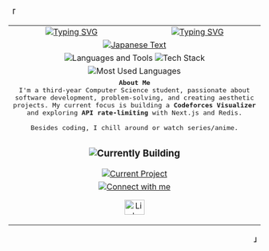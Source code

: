 <p align="left"><strong><samp>「</samp></strong></p>

<div align="center">
  <table align="center">
    <tr>
      <td align="center">
        <a href="https://git.io/typing-svg">
          <img src="https://readme-typing-svg.demolab.com?font=Fira+Code&duration=1&pause=1000&color=FFFFFF&center=true&vCenter=true&repeat=false&random=false&width=400&lines=Hello+There!+I'm+Shivanshu" alt="Typing SVG" />
        </a>
      </td>
      <td align="center">
        <a href="https://git.io/typing-svg">
          <img src="https://readme-typing-svg.demolab.com?font=Fira+Code&duration=1&pause=1000&color=FFFFFF&center=true&vCenter=true&repeat=false&random=false&width=400&lines=A Computer+Science+%22Student%22" alt="Typing SVG" />
        </a>
      </td>
    </tr>
    <tr>
      <td colspan="2" align="center">
        <a href="https://git.io/typing-svg">
          <img src="https://readme-typing-svg.herokuapp.com?font=Fira+Code&pause=1000&color=BC83E3&center=true&vCenter=true&repeat=false&random=false&width=435&lines=%E3%80%8C%E6%9C%AC+%E7%89%A9+%E3%81%AE+%E6%9F%94+%E8%A1%93+%E3%82%92+%E8%A6%8B+%E3%81%9B+%E3%81%A6+%E3%82%84+%E3%82%8B%E3%80%8D" alt="Japanese Text" />
        </a>
      </td>
    </tr>
    <tr>
      <td colspan="2" align="center">
        <img src="https://readme-typing-svg.demolab.com?font=Fira+Code&duration=1&pause=1000&color=FFFFFF&center=true&vCenter=true&repeat=false&random=false&width=700&lines=Languages+and+Tools+I+use" alt="Languages and Tools" />
        <img src="https://skillicons.dev/icons?i=cpp,ts,react,nodejs,mongodb,postgres,tailwind,bash,next,obsidian,ubuntu&theme=dark" alt="Tech Stack" />
      </td>
    </tr>
    <tr>
      <td colspan="2" align="center">
        <img src="https://github-readme-stats.vercel.app/api/top-langs/?username=ryomensukuna2003&border_radius=10&bg_color=0D1117&text_color=FFFFFF&border_color=BC83E3&title_color=FFFFFF&icon_color=FFFFFF&hide_border=false&hide=html,css&langs_count=4" alt="Most Used Languages" />
      </td>
    </tr>
    <tr>
      <td colspan="2" align="center">
        <samp>
          <b>About Me</b>
          <br>
          I'm a third-year Computer Science student, passionate about software development, problem-solving, and creating aesthetic projects. My current focus is building a <strong>Codeforces Visualizer</strong> and exploring <strong>API rate-limiting</strong> with Next.js and Redis. 
          <br><br>
          Besides coding, I chill around or watch series/anime.
        </samp>
      </td>
    </tr>
    <tr>
      <td colspan="2" align="center">
        <h3>
          <img src="https://readme-typing-svg.demolab.com?font=Fira+Code&duration=1&pause=1000&color=FFFFFF&center=true&vCenter=true&repeat=false&random=false&width=700&lines=Currently+Building+🛠️" alt="Currently Building" />
        </h3>
        <a href="your-project-link">
          <img src="https://github-readme-stats.vercel.app/api/pin/?username=ryomensukuna2003&repo=API-Rate-Limiting&border_color=BC83E3&bg_color=0D1117&title_color=FFFFFF&text_color=FFFFFF&icon_color=BC83E3" alt="Current Project" />
        </a>
      </td>
    </tr>
    <tr>
      <td colspan="2" align="center">
        <a href="https://git.io/typing-svg">
          <img src="https://readme-typing-svg.demolab.com?font=Fira+Code&duration=1&pause=1000&color=FFFFFF&center=true&vCenter=true&repeat=false&random=false&width=700&lines=Connect+with+me" alt="Connect with me" />
        </a>
        <p>
          <a href="https://linkedin.com/in/shivanshu-" target="_blank">
            <img src="https://raw.githubusercontent.com/rahuldkjain/github-profile-readme-generator/master/src/images/icons/Social/linked-in-alt.svg" alt="LinkedIn" height="30" width="40" />
          </a>
        </p>
      </td>
    </tr>
  </table>
</div>

<p align="right"><strong><samp>」</samp></strong></p>

